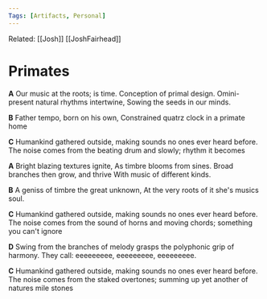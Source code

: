 ```yaml
---
Tags: [Artifacts, Personal]
---
```

Related: [[Josh]] [[JoshFairhead]]


# Primates

**A**
Our music at the roots; is time.
Conception of primal design.
Omini-present natural rhythms intertwine,
Sowing the seeds in our minds.

**B**
Father tempo, born on his own,
Constrained quatrz clock in a primate home

**C**
Humankind gathered outside, making sounds no ones ever heard before.
The noise comes from the beating drum and slowly; rhythm it becomes

**A**
Bright blazing textures ignite,
As timbre blooms from sines.
Broad branches then grow, and thrive
With music of different kinds.

**B**
A geniss of timbre the great unknown,
At the very roots of it she's musics soul.

**C**
Humankind gathered outside, making sounds no ones ever heard before.
The noise comes from the sound of horns and moving chords; something you can't ignore

**D**
Swing from the branches of melody grasps the polyphonic grip of harmony.
They call: eeeeeeeee, eeeeeeeee, eeeeeeeee.

**C**
Humankind gathered outside, making sounds no ones ever heard before.
The noise comes from the staked overtones; summing up yet another of natures mile stones
